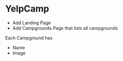 # YelpCamp

* Add Landing Page
* Add Campgrounds Page that lists all campgrounds

Each Campground has
* Name
* Image
